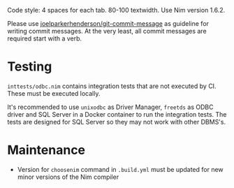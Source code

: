 Code style: 4 spaces for each tab. 80-100 textwidth. Use Nim version 1.6.2.

Please use [joelparkerhenderson/git-commit-message][1] as guideline for writing
commit messages. At the very least, all commit messages are required start with
a verb.

[1]: https://github.com/joelparkerhenderson/git-commit-message

# Testing

`inttests/odbc.nim` contains integration tests that are not executed by CI.
These must be executed locally.

It's recommended to use `unixodbc` as Driver Manager, `freetds` as ODBC driver
and SQL Server in a Docker container to run the integration tests. The tests
are designed for SQL Server so they may not work with other DBMS's.

# Maintenance

* Version for `choosenim` command in `.build.yml` must be updated for new minor
  versions of the Nim compiler
